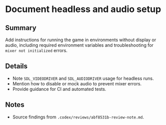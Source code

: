 # Document headless and audio setup

## Summary
Add instructions for running the game in environments without display or audio, including required environment variables and troubleshooting for `mixer not initialized` errors.

## Details
- Note `SDL_VIDEODRIVER` and `SDL_AUDIODRIVER` usage for headless runs.
- Mention how to disable or mock audio to prevent mixer errors.
- Provide guidance for CI and automated tests.

## Notes
- Source findings from `.codex/reviews/abf8531b-review-note.md`.
